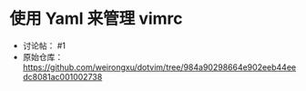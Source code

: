 # 使用 Yaml 来管理 vimrc

- 讨论帖： #1
- 原始仓库：https://github.com/weirongxu/dotvim/tree/984a90298664e902eeb44eedc8081ac001002738

